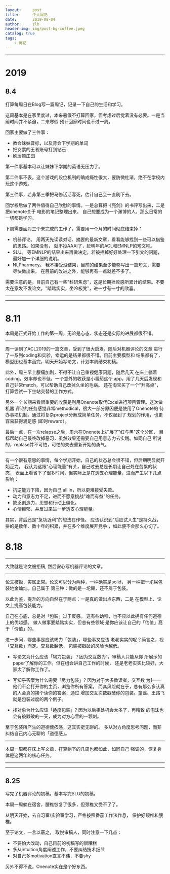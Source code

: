 ```yaml
---
layout:     post
title:      个人周记
date:       2019-08-04
author:     zlh
header-img: img/post-bg-coffee.jpeg
catalog: true
tags:
    - 周记
---
```

---

# 2019

## 8.4

打算每周日在Blog写一篇周记，记录一下自己的生活和学习。

这周基本是在家里度过，本来暑假不打算回家，但考虑过后觉着没有必要。一是当前时间并不紧迫，二来寒假
预计回家时间也不过一周。

回家主要做了三件事：

- 教会妹妹音标，以及背会下学期的单词
- 把女票的王者账号打到钻石
- 刷唐顿庄园

第一件事基本可以让妹妹下学期的英语无压力了。

第二件事不表。这个游戏的段位机制的确成瘾性很大，要防微杜渐，绝不在学校内玩这个游戏。

第三件事，若非第三季把马修活活写死，估计自己会一直刷下去。

回学校后做了两件值得自己欣慰的事情。一是总算把《亮剑》的书评写出来，二是把onenote关于
电影的笔记整理出来。 自己想要成为一个渊博的人，那么日常的一切都是学习。

下周需要面对三个未完成的工作了，需要用一个月的时间彻底结束掉：

- 机器评论。 用两天先读读对话、摘要的最新文章，看看能够找到一些可以借鉴的思路。如果没有，
就不投AAAI了，赶明年的ACL和EMNLP的短文吧。
- SLU。 等EMNLP的结果出来再做决定，若被拒掉好好处理一下引文的问题，最好加一个详细的说明。
- NLPharmacy。 我不接受没结果，目前的结果至少能够写出一篇短文，需要尽快做出来。
在目前的改进之外，能够再有一点就差不多了。

需要注意的是，目前自己有一些"科研焦虑"，这是长期挫败感所累计的结果。不要
太在意发不发论文，"踏踏实实，坐冷板凳"，进一寸有一寸的欣喜。

---
---

# 8.11

本周是正式开始工作的第一周，无论是心态、状态还是实际的进展都很不错。

---
周一读到了ACL2019的一篇文章，受到了很大启发，随后对机器评论的文章
进行了一系列coding和实验，幸运的是结果都很不错。目前主要模型和
结果都有了，模型图也基本画完，明天开始写论文，计划本周结束初稿。

此外，周三早上腰痛加剧，不得不让自己重视健康问题，随后几天
在床上躺着coding，效率却也不低。一个意外的收获是小番茄这个
app，用了几天后发现和自己非常match，可以帮助自己改掉久坐的毛病。
还在淘宝买了一个"升高桌"，打算尝试一下坐站交替的工作方式。

另外一个长期来看很重要的收获是利用Onenote取代Excel进行项目管理。这次做机器
评论的任务感觉非常methodical，很大一部分原因便是使用了Onenote的
待办事项机制。通过将复杂project分解成简单任务，不仅起到了
规划的作用，也更容易获得满足感 (即时reward）。

最后一点，在一次relapse之后，周六在Onenote上扩展了"红与黑"这个分区，
目标帮助自己最终改掉恶习，虽然效果还需要自己用意志力去实践。如同自己
所说的，replase并不可怕，可怕的失去重新开始的勇气。

---

有一个很有意思的事情，每个学期开始，自己的状态总会很不错，但后期明显就开始乏力。
我认为这跟"心理能量"有关，自己过去总是长期让自己处在劳累的状态，
表面上看省下了很多时间，但实际上是在透支心理能量，进而产生以下几点影响：

- 抗逆能力下降，因为自己 all in，所以更难接受失败。
- 动力和意志力不足，进而不愿意挑战"难而有益"的任务。
- 缺乏创造力，思想和行动上僵化。
- 心情抑郁，并反过来进一步透支心理能量。

其实，背后还是"急功近利"的想法在作怪。
应该认识到"后应试人生"是持久战，拼的是数年、数十年的积累，并在多个维度展开竞争
，如此便不会那么心切了。



# 8.18
---
大致就是论文被拒稿, 然后安心写机器评论的文章。

---

论文被拒，实属正常。论文可以分为两种，一种确实是solid，
另一种把一坨屎包装地金灿灿。自己属于
第三种：做的是一坨屎，还不屑于包装。

以此为鉴，提升的方向自然在于两点：一是真的做出点东西，二是
在模型上、论文上提高包装能力。

自己在心底，总是对「包装」过于反感。
这有些幼稚，也不应以此拥有任何道德上的优越感。
做人做事要踏踏实实，但总有些领域
是你应该让自己的「估值」高于「价值」的。

进一步问，哪些事是应该竭力「包装」，哪些事又应该
老老实实的呢？简言之，视「交互数」而定。交互数越低，
包装被戳破的风险也越低。

- 写论文为什么应该「竭力包装」？因为交互数为1，审稿人只能从你
所展示的paper了解你的工作。但在组会讲自己工作的时候，
还是老老实实比较好，大家太了解你工作了。

- 写知乎答案为什么需要「尽力包装」? 因为对于大多数读者，交互数
为1——他们不会打开你的主页，浏览你所有答案。
而其风险就在于，总有那么多认真的人会真的挨个读你的答案，通过
增加交互次数戳破你的包装。童谣、王路飞就是包装过度的两个例子。

- 找对象为什么应该「适度包装」? 因为以后相处机会太多了，再精致
的泡沫也会有被戳破的一天，成为对方心里的一颗刺。


至于包装所产生的道德愧疚感，这其实挺无聊的。
多从对方角度思考问题，而非纠结自己内心无聊的「道德感」。

---

本周一周都在床上写文章，打算剩下的几周也都如此，如同自己
强调的，恢复身体是这两年的核心任务。

---
---


## 8.25


写完了机器评论的初稿，基本写完SLU的初稿。

本周一周躺在宿舍，腰椎恢复了很多，但颈椎又受不了了。

从明天开始，去自习室/实验室学习，严格按照番茄工作法作息，
保护好颈椎和腰椎。

至于论文，一言以蔽之， 取悦审稿人，同时注意一下几点：

- 不要怕大改动，自己目前的初稿写的很糟糕
- 多从intuition角度阐述工作，不要纠结技术细节
- 对自己多motivation直言不讳，不要shy

另外不得不说，Onenote实在是个好东西。

